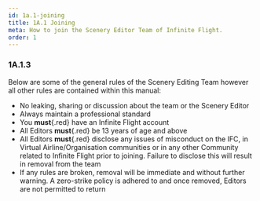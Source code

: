 ```yaml
---
id: 1a.1-joining
title: 1A.1 Joining
meta: How to join the Scenery Editor Team of Infinite Flight.
order: 1
---
```




### 1A.1.3

Below are some of the general rules of the Scenery Editing Team however all other rules are contained within this manual:

- No leaking, sharing or discussion about the team or the Scenery Editor 
- Always maintain a professional standard
- You **must**{.red} have an Infinite Flight account
- All Editors **must**{.red} be 13 years of age and above
- All Editors **must**{.red} disclose any issues of misconduct on the IFC, in Virtual Airline/Organisation communities or in any other Community related to Infinite Flight prior to joining. Failure to disclose this will result in removal from
  the team
- If any rules are broken, removal will be immediate and without further warning. A zero-strike policy is adhered to and once removed, Editors are not permitted to return


